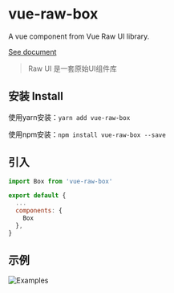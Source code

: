 # vue-raw-box
 A vue component from Vue Raw UI library.

 [See document](http://yokiijay.github.io/vue-raw-ui)

> Raw UI 是一套原始UI组件库

## 安装 Install
使用yarn安装：`yarn add vue-raw-box`

使用npm安装：`npm install vue-raw-box --save`

## 引入
```js
import Box from 'vue-raw-box'

export default {
  ...
  components: {
    Box
  },
}
```

## 示例

![Examples](https://i.loli.net/2020/05/21/jq32yWzIkvsDgX9.png)